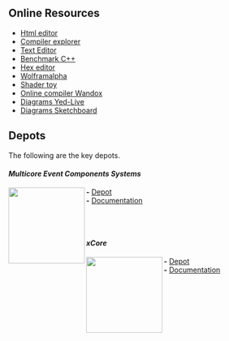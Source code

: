 ## Online Resources

- [Html editor](http://jsfiddle.net/PatuPL/knxh2a4h/11/)
- [Compiler explorer](https://godbolt.org/)
- [Text Editor](https://www.outpan.com/app/e7d5b37405/mytextarea)
- [Benchmark C++](http://quick-bench.com/)
- [Hex editor](https://hexed.it/?hl=en)
- [Wolframalpha](https://www.wolframalpha.com/)
- [Shader toy](https://www.shadertoy.com/)
- [Online compiler Wandox](https://wandbox.org/)
- [Diagrams Yed-Live](https://www.yworks.com/yed-live/)
- [Diagrams Sketchboard](https://sketchboard.me/)

## Depots
The following are the key depots.

#### ***Multicore Event Components Systems***
<img src="https://i.imgur.com/NwahbNn.jpg" align="left" width="150px" />

**-** [Depot](https://github.com/LIONant-depot/MECS)
<br>
**-** [Documentation](MECS/ShareComponents.md)

<br>
<br>

#### ***xCore***
<img src="https://i.imgur.com/thGy32h.jpg" align="left" width="150px"/>

**-** [Depot](https://gitlab.com/LIONant/xcore)
<br>
**-** [Documentation](MECS/ShareComponents.md)

